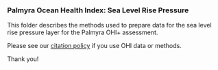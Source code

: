 ### Palmyra Ocean Health Index: Sea Level Rise Pressure 

This folder describes the methods used to prepare data for the sea level rise pressure layer for the Palmyra OHI+ assessment.

Please see our [citation policy](http://ohi-science.org/citation-policy/) if you use OHI data or methods.

Thank you!
